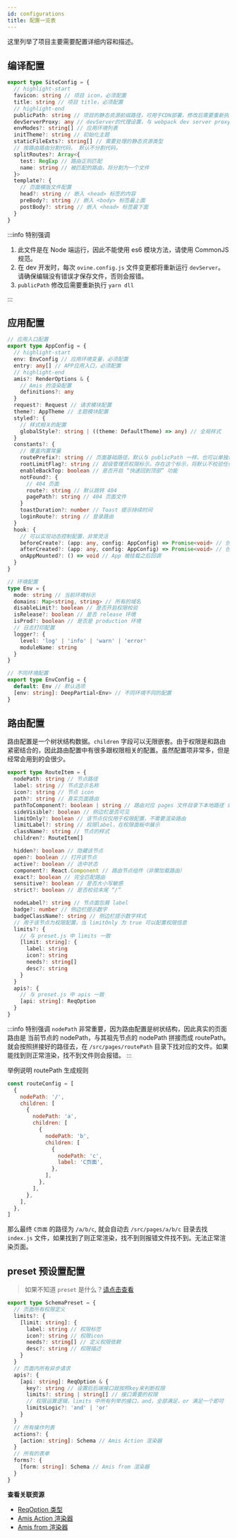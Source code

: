 ```yaml
---
id: configurations
title: 配置一览表
---
```


这里列举了项目主要需要配置详细内容和描述。

## 编译配置

```ts title="/ovine.config.js Ovine编译配置"
export type SiteConfig = {
  // highlight-start
  favicon: string // 项目 icon，必须配置
  title: string // 项目 title，必须配置
  // highlight-end
  publicPath: string // 项目的静态资源前缀路径，可用于CDN部署，修改后需要重新执行 `yarn dll`
  devServerProxy: any // devServer的代理设置，与 webpack dev server proxy 配置一致。文档 https://webpack.docschina.org/configuration/dev-server/#devserverproxy
  envModes?: string[] // 应用环境列表
  initTheme?: string // 初始化主题
  staticFileExts?: string[] // 需要处理的静态资源类型
  // 按路由路由分割代码， 默认不分割代码，
  splitRoutes?: Array<{
    test: RegExp // 路由正则匹配
    name: string // 被匹配的路由，将分割为一个文件
  }>
  template?: {
    // 页面模版文件配置
    head?: string // 嵌入 <head> 标签的内容
    preBody?: string // 嵌入 <body> 标签最上面
    postBody?: string // 嵌入 <head> 标签最下面
  }
}
```

:::info 特别强调

1. 此文件是在 Node 端运行，因此不能使用 es6 模块方法，请使用 CommonJS 规范。
2. 在 dev 开发时，每次 `ovine.config.js` 文件变更都将重新运行 `devServer`。请确保编辑没有错误才保存文件，否则会报错。
3. `publicPath` 修改后需要重新执行 `yarn dll`

:::

## 应用配置

```ts title="/src/index.js Ovine应用配置"
// 应用入口配置
export type AppConfig = {
  // highlight-start
  env: EnvConfig // 应用环境变量，必须配置
  entry: any[] // APP应用入口，必须配置
  // highlight-end
  amis?: RenderOptions & {
    // Amis 的渲染配置
    definitions?: any
  }
  request?: Request // 请求模块配置
  theme?: AppTheme // 主题模块配置
  styled?: {
    // 样式相关的配置
    globalStyle?: string | ((theme: DefaultTheme) => any) // 全局样式
  }
  constants?: {
    // 覆盖内置常量
    routePrefix?: string // 页面基础路径，默认与 publicPath 一样，也可以单独设置
    rootLimitFlag?: string // 超级管理员权限标示。存在这个标示，将默认不校验任何权限
    enableBackTop: boolean // 是否开启 “快速回到顶部” 功能
    notFound?: {
      // 404 页面
      route?: string // 默认跳转 404
      pagePath?: string // 404 页面文件
    }
    toastDuration?: number // Toast 提示持续时间
    loginRoute?: string // 登录路由
  }
  hook: {
    // 可以实现动态控制配置，非常灵活
    beforeCreate?: (app: any, config: AppConfig) => Promise<void> // 创建 App 之前的回调
    afterCreated?: (app: any, config: AppConfig) => Promise<void> // 创建 App 之后的 回调
    onAppMounted?: () => void // App 被挂载之后回调
  }
}

// 环境配置
type Env = {
  mode: string // 当前环境标示
  domains: Map<string, string> // 所有的域名
  disableLimit?: boolean // 是否开启权限校验
  isRelease?: boolean // 是否 release 环境
  isProd?: boolean // 是否是 production 环境
  // 日志打印配置
  logger?: {
    level: 'log' | 'info' | 'warn' | 'error'
    moduleName: string
  }
}

// 不同环境配置
export type EnvConfig = {
  default: Env // 默认选项
  [env: string]: DeepPartial<Env> // 不同环境不同的配置
}
```

## 路由配置

路由配置是一个树状结构数据。`children` 字段可以无限嵌套。由于权限是和路由紧密结合的，因此路由配置中有很多跟权限相关的配置。虽然配置项非常多，但是经常会用到的会很少。

```ts
export type RouteItem = {
  nodePath: string // 节点路径
  label: string // 节点显示名称
  icon?: string // 节点 icon
  path?: string // 真实页面路由
  pathToComponent?: boolean | string // 路由对应 pages 文件目录下本地路径 或者 远程页面。比如 https://xxx, http://xxx, root://xxx
  sideVisible?: boolean // 侧边栏是否可见
  limitOnly?: boolean // 该节点仅仅用于权限配置，不需要渲染路由
  limitLabel?: string // 权限label，在权限面板中展示
  className?: string // 节点的样式
  children?: RouteItem[]

  hidden?: boolean // 隐藏该节点
  open?: boolean // 打开该节点
  active?: boolean // 选中状态
  component?: React.Component // 路由节点组件（非懒加载路由）
  exact?: boolean // 完全匹配路由
  sensitive?: boolean // 是否大小写敏感
  strict?: boolean // 是否校验末尾 “/”

  nodeLabel?: string // 节点面包屑 label
  badge?: number // 侧边栏提示数字
  badgeClassName?: string // 侧边栏提示数字样式
  // 用于该节点为权限配置，当 limitOnly 为 true 可以配置权限信息
  limits?: {
    // 与 preset.js 中 limits 一致
    [limit: string]: {
      label: string
      icon?: string
      needs?: string[]
      desc?: string
    }
  }
  apis?: {
    // 与 preset.js 中 apis 一致
    [api: string]: ReqOption
  }
}
```

:::info 特别强调
`nodePath` 非常重要，因为路由配置是树状结构，因此真实的页面路由是 当前节点的 nodePath，与其祖先节点的 nodePath 拼接而成 routePath。就会按照拼接好的路径去，在 `/src/pages/routePath` 目录下找对应的文件。如果能找到则正常渲染，找不到文件则会报错。
:::

举例说明 routePath 生成规则

```js
const routeConfig = [
  {
    nodePath: '/',
    children: [
      {
        nodePath: 'a',
        children: [
          {
            nodePath: 'b',
            children: [
              {
                nodePath: 'c',
                label: 'C页面',
              },
            ],
          },
        ],
      },
    ],
  },
]
```

那么最终 `C页面` 的路径为 `/a/b/c`, 就会自动去 `/src/pages/a/b/c` 目录去找 `index.js` 文件，如果找到了则正常渲染，找不到则报错文件找不到。无法正常渲染页面。

## preset 预设置配置

> 如果不知道 `preset` 是什么？[请点击查看](/org/docs/guides/concepts#presetjs-%E9%A2%84%E8%AE%BE%E6%96%87%E4%BB%B6)

```ts
export type SchemaPreset = {
  // 页面所有权限定义
  limits?: {
    [limit: string]: {
      label: string // 权限标签
      icon?: string // 权限icon
      needs?: string[] // 定义权限依赖
      desc?: string // 权限描述
    }
  }
  // 页面内所有异步请求
  apis?: {
    [api: string]: ReqOption & {
      key?: string // 设置后后端接口就按照key来判断权限
      limits?: string | string[] // 接口需要的权限
      // 权限运算逻辑，limits 中所有列举的接口，and，全部满足，or 满足一个即可
      limitsLogic?: 'and' | 'or'
    }
  }
  // 所有操作列表
  actions?: {
    [action: string]: Schema // Amis Action 渲染器
  }
  // 所有的表单
  forms?: {
    [form: string]: Schema // Amis from 渲染器
  }
}
```

**查看关联资源**

- [ReqOption 类型](/org/docs/modules/request#reqoption-%E9%80%89%E9%A1%B9)
- [Amis Action 渲染器](https://baidu.github.io/amis/docs/components/action)
- [Amis from 渲染器](https://baidu.github.io/amis/docs/components/form/index)
